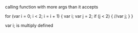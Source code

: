 calling function with more args than it accepts

for (var i = 0; i < 2; i = i + 1) {
	var i;
	var j = 2;
	if (j < 2) {
		//var j;
	}
}

var i; is multiply defined